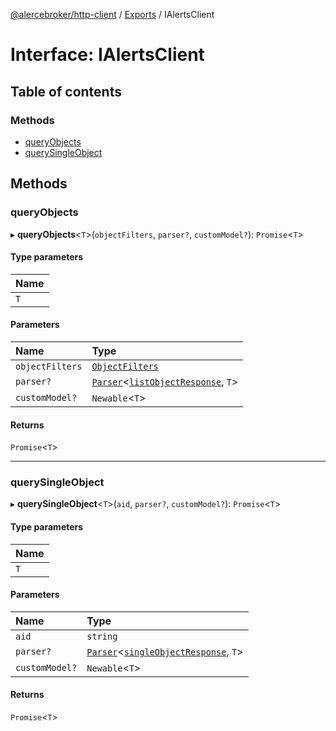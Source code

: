 [@alercebroker/http-client](../README.md) / [Exports](../modules.md) / IAlertsClient

# Interface: IAlertsClient

## Table of contents

### Methods

- [queryObjects](IAlertsClient.md#queryobjects)
- [querySingleObject](IAlertsClient.md#querysingleobject)

## Methods

### queryObjects

▸ **queryObjects**<`T`\>(`objectFilters`, `parser?`, `customModel?`): `Promise`<`T`\>

#### Type parameters

| Name |
| :------ |
| `T` |

#### Parameters

| Name | Type |
| :------ | :------ |
| `objectFilters` | [`ObjectFilters`](../modules.md#objectfilters) |
| `parser?` | [`Parser`](../modules.md#parser)<[`listObjectResponse`](../modules.md#listobjectresponse), `T`\> |
| `customModel?` | `Newable`<`T`\> |

#### Returns

`Promise`<`T`\>

___

### querySingleObject

▸ **querySingleObject**<`T`\>(`aid`, `parser?`, `customModel?`): `Promise`<`T`\>

#### Type parameters

| Name |
| :------ |
| `T` |

#### Parameters

| Name | Type |
| :------ | :------ |
| `aid` | `string` |
| `parser?` | [`Parser`](../modules.md#parser)<[`singleObjectResponse`](singleObjectResponse.md), `T`\> |
| `customModel?` | `Newable`<`T`\> |

#### Returns

`Promise`<`T`\>
